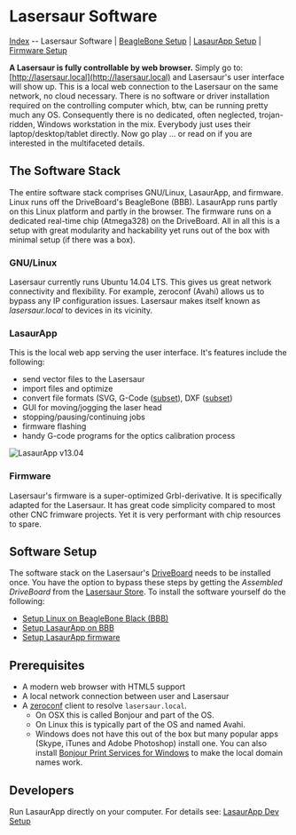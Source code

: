 
Lasersaur Software
==================

[Index](index.md) -- Lasersaur Software | [BeagleBone Setup](bbb_setup.md) | [LasaurApp Setup](lasaurapp_setup.md) | [Firmware Setup](firmware_setup.md)

**A Lasersaur is fully controllable by web browser.** Simply go to: [http://lasersaur.local](http://lasersaur.local) and Lasersaur's user interface will show up. This is a local web connection to the Lasersaur on the same network, no cloud necessary. There is no software or driver installation required on the controlling computer which, btw, can be running pretty much any OS. Consequently there is no dedicated, often neglected, trojan-ridden, Windows workstation in the mix. Everybody just uses their laptop/desktop/tablet directly. Now go play ... or read on if you are interested in the multifaceted details.


The Software Stack
------------------

The entire software stack comprises GNU/Linux, LasaurApp, and firmware. Linux runs off the DriveBoard's BeagleBone (BBB). LasaurApp runs partly on this Linux platform and partly in the browser. The firmware runs on a dedicated real-time chip (Atmega328) on the DriveBoard. All in all this is a setup with great modularity and hackability yet runs out of the box with minimal setup (if there was a box).

### GNU/Linux

Lasersaur currently runs Ubuntu 14.04 LTS. This gives us great network connectivity and flexibility. For example, zeroconf (Avahi) allows us to bypass any IP configuration issues. Lasersaur makes itself known as *lasersaur.local* to devices in its vicinity.

<a name="lasaurapp"></a>
### LasaurApp

This is the local web app serving the user interface. It's features include the following:

- send vector files to the Lasersaur
- import files and optimize
- convert file formats (SVG, G-Code ([subset](gcode.md)), DXF ([subset](dxf_import.md))
- GUI for moving/jogging the laser head
- stopping/pausing/continuing jobs
- firmware flashing
- handy G-code programs for the optics calibration process

![LasaurApp v13.04](http://farm9.staticflickr.com/8101/8645800331_8c4350fd2c_z.jpg)


### Firmware

Lasersaur's firmware is a super-optimized Grbl-derivative. It is specifically adapted for the Lasersaur. It has great code simplicity compared to most other CNC frimware projects. Yet it is very performant with chip resources to spare.


Software Setup
--------------

The software stack on the Lasersaur's [DriveBoard](driveboard.md) needs to be installed once. You have the option to bypass these steps by getting the *Assembled DriveBoard* from the [Lasersaur Store](http://store.lasersaur.com/). To install the software yourself do the following:

- [Setup Linux on BeagleBone Black (BBB)](bbb_setup.md)
- [Setup LasaurApp on BBB](lasaurapp_setup.md)
- [Setup LasaurApp firmware](firmware_setup.md)


Prerequisites
-------------

- A modern web browser with HTML5 support
- A local network connection between user and Lasersaur
- A [zeroconf](https://en.wikipedia.org/wiki/Zero-configuration_networking) client to resolve `lasersaur.local`.
  - On OSX this is called Bonjour and part of the OS.
  - On Linux this is typically part of the OS and named Avahi.
  - Windows does not have this out of the box but many popular apps (Skype, iTunes and Adobe Photoshop) install one. You can also install [Bonjour Print Services for Windows](http://support.apple.com/kb/DL999) to make the local domain names work.


Developers
----------

Run LasaurApp directly on your computer. For details see: [LasaurApp Dev Setup](dev_setup.md)
